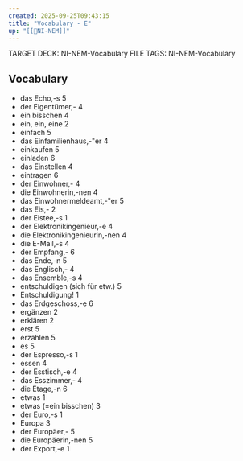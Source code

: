 ```yaml
---
created: 2025-09-25T09:43:15
title: "Vocabulary - E"
up: "[[📖NI-NEM]]"
---
```


TARGET DECK: NI-NEM-Vocabulary
FILE TAGS: NI-NEM-Vocabulary

## Vocabulary

- das Echo,-s 5
- der Eigentümer,- 4
- ein bisschen 4
- ein, ein, eine 2
- einfach 5
- das Einfamilienhaus,-"er 4
- einkaufen 5
- einladen 6
- das Einstellen 4
- eintragen 6
- der Einwohner,- 4
- die Einwohnerin,-nen 4
- das Einwohnermeldeamt,-"er 5
- das Eis,- 2
- der Eistee,-s 1
- der Elektronikingenieur,-e 4
- die Elektronikingenieurin,-nen 4
- die E-Mail,-s 4
- der Empfang,- 6
- das Ende,-n 5
- das Englisch,- 4
- das Ensemble,-s 4
- entschuldigen (sich für etw.) 5
- Entschuldigung! 1
- das Erdgeschoss,-e 6
- ergänzen 2
- erklären 2
- erst 5
- erzählen 5
- es 5
- der Espresso,-s 1
- essen 4
- der Esstisch,-e 4
- das Esszimmer,- 4
- die Etage,-n 6
- etwas 1
- etwas (=ein bisschen) 3
- der Euro,-s 1
- Europa 3
- der Europäer,- 5
- die Europäerin,-nen 5
- der Export,-e 1
